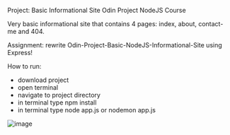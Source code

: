 Project: Basic Informational Site 
Odin Project NodeJS Course

Very basic informational site that contains 4 pages: index, about, contact-me and 404.

Assignment: rewrite Odin-Project-Basic-NodeJS-Informational-Site using Express!

How to run:
  - download project
  - open terminal
  - navigate to project directory
  - in terminal type npm install
  - in terminal type node app.js or nodemon app.js

![image](https://github.com/makask/Odin-Project-Basic-Express-Informational-Site/assets/16080688/b9001476-fd61-48e3-a580-238cca1acfe4)

